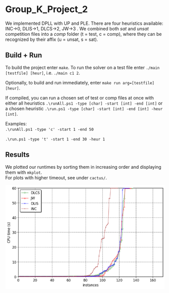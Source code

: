 # Group_K_Project_2

We implemented DPLL with UP and PLE. There are four heuristics available: INC->0, DLIS->1, DLCS->2, JW->3 . We combined both _sat_ and _unsat_ competition files into a _comp_ folder (t = test, c = comp), where they can be recognized by their affix (u = unsat, s = sat).

## Build + Run
To build the project enter `make`. To run the solver on a test file enter `./main [testfile] [heur]`, i.e. `./main c1 2`. 

Optionally, to build and run immediately, enter `make run arg=[testfile] [heur]`.

If compiled, you can run a chosen set of test or comp files at once with either all heuristics `.\runAll.ps1 -type [char] -start [int] -end [int]` or a chosen heuristic `.\run.ps1 -type [char] -start [int] -end [int] -heur [int]`.

Examples:   
`.\runAll.ps1 -type 'c' -start 1 -end 50`
    
`.\run.ps1 -type 't' -start 1 -end 30 -heur 1`

## Results

We plotted our runtimes by sorting them in increasing order and displaying them with `mkplot`.  
For plots with higher timeout, see under `cactus/`.

![Alt text](cactus/cactusPlot60secs.png/?raw=true "Optional Title")










